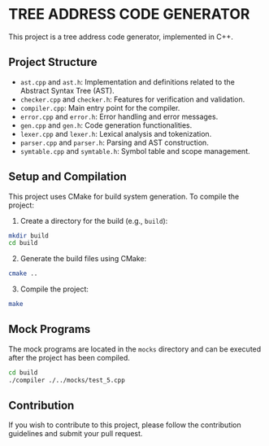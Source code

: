 # TREE ADDRESS CODE GENERATOR

This project is a tree address code generator, implemented in C++.

## Project Structure

- `ast.cpp` and `ast.h`: Implementation and definitions related to the Abstract Syntax Tree (AST).
- `checker.cpp` and `checker.h`: Features for verification and validation.
- `compiler.cpp`: Main entry point for the compiler.
- `error.cpp` and `error.h`: Error handling and error messages.
- `gen.cpp` and `gen.h`: Code generation functionalities.
- `lexer.cpp` and `lexer.h`: Lexical analysis and tokenization.
- `parser.cpp` and `parser.h`: Parsing and AST construction.
- `symtable.cpp` and `symtable.h`: Symbol table and scope management.

## Setup and Compilation

This project uses CMake for build system generation. To compile the project:

1. Create a directory for the build (e.g., `build`):

```sh
mkdir build
cd build
```

2. Generate the build files using CMake:

```sh
cmake ..
```

3. Compile the project:

```sh
make
```

## Mock Programs

The mock programs are located in the `mocks` directory and can be executed after the project has been compiled.

```sh
cd build
./compiler ./../mocks/test_5.cpp
```

## Contribution

If you wish to contribute to this project, please follow the contribution guidelines and submit your pull request.





